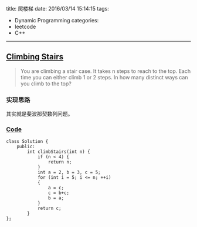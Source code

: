 title: 爬楼梯
date: 2016/03/14 15:14:15
tags:
- Dynamic Programming
categories:
- leetcode
- C++

---
## [Climbing Stairs](https://leetcode.com/problems/climbing-stairs/)
> You are climbing a stair case. It takes n steps to reach to the top.
> Each time you can either climb 1 or 2 steps. In how many distinct ways can you climb to the top?

### 实现思路
其实就是斐波那契数列问题。

### [Code](https://github.com/Finalcheat/leetcode/blob/master/src/Climbing-Stairs.cpp)
```
class Solution {
    public:
        int climbStairs(int n) {
            if (n < 4) {
                return n;
            }
            int a = 2, b = 3, c = 5;  
            for (int i = 5; i <= n; ++i)  
            {  
                a = c;  
                c = b+c;  
                b = a;  
            }  
            return c;  
        }
};
```
